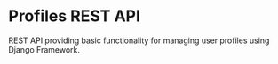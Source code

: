 # Profiles REST API

REST API providing basic functionality for managing user profiles using Django Framework.
